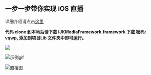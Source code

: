 ## 一步一步带你实现 iOS 直播

详细介绍请点击[这里](http://kangbingbing.cn/iOS%E7%9B%B4%E6%92%AD-Demo/)

**代码 clone 到本地后请下载 IJKMediaFramework.framework [下载](https://pan.baidu.com/s/1hsJZFzm)  密码: vqwp, 添加到项目Lib 文件夹中即可运行。**

![](https://ws1.sinaimg.cn/large/9e1008a3ly1fe2pmi0vwwj20cr0lh130.jpg)


![示例gif](https://ws1.sinaimg.cn/mw690/9e1008a3ly1fe2pmyxv95g20ab0ifnpj.gif)



![直播图](https://ws1.sinaimg.cn/large/9e1008a3ly1fe3kmv2n5kj20ae0ik4bl.jpg)


